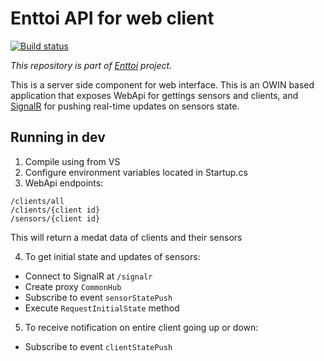 # Enttoi API for web client

[![Build status](https://ci.appveyor.com/api/projects/status/mi0xgwxrpo7kburj/branch/master?svg=true)](https://ci.appveyor.com/project/jenyayel/enttoi-api-dotnet/branch/master)

*This repository is part of [Enttoi](http://enttoi.github.io/) project.*

This is a server side component for web interface. This is an OWIN based application that exposes WebApi for gettings sensors and clients, and [SignalR](https://github.com/SignalR/SignalR) for pushing real-time updates on sensors state.

## Running in dev

1. Compile using from VS 
2. Configure environment variables located in Startup.cs
3. WebApi endpoints:

  ```
  /clients/all
  /clients/{client id}
  /sensors/{client id}
  ```
  This will return a medat data of clients and their sensors

4. To get initial state and updates of sensors:
  * Connect to SignalR at ```/signalr```
  * Create proxy ```CommonHub```
  * Subscribe to event ```sensorStatePush```
  * Execute ```RequestInitialState``` method

5. To receive notification on entire client going up or down:
  * Subscribe to event ```clientStatePush```


